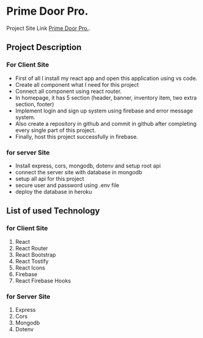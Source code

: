 # Prime Door Pro.

Project Site Link [Prime Door Pro.](https://tiles-warehouse-management.web.app/).

## Project Description

### For Client Site
* First of all I install my react app and open this application using vs code.
* Create all component what I need for this project
* Connect all component using react router.
* In homepage, it has 5 section (header, banner, inventory item, two extra section, footer)
* Implement login and sign up system using firebase and error message system.
* Also create a repository in github and commit in github after completing every single part of this project.
* Finally, host this project successfully in firebase.

### for server Site
* Install express, cors, mongodb, dotenv and setup root api
* connect the server site with database in mongodb
* setup all api for this project
* secure user and password using .env file
* deploy the database in heroku

 ## List of used Technology
  
  ### for Client Site 
  1. React
  2. React Router
  3. React Bootstrap
  4. React Tostify
  5. React Icons
  6. Firebase
  7. React Firebase Hooks

  ### for Server Site
  1. Express
  2. Cors
  3. Mongodb
  4. Dotenv
  
